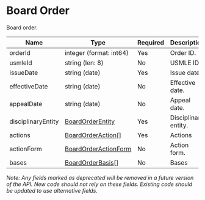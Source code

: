 # Board Order 

Board order.

| Name | Type | Required | Description |
| - | - | - | - |
| orderId | integer (format: int64) | Yes | Order ID. |
| usmleId | string (len: 8) | No | USMLE ID. |
| issueDate | string (date) | Yes | Issue date. |
| effectiveDate | string (date) | No | Effective date. |
| appealDate | string (date) | No | Appeal date. |
| disciplinaryEntity | [BoardOrderEntity](report-boardorder-entity.md) | Yes | Disciplinary entity. |
| actions | [BoardOrderAction](report-boardorder-action.md)[] | Yes | Actions |
| actionForm | [BoardOrderActionForm](report-boardorder-action-form.md) | No | Action form. |
| bases | [BoardOrderBasis](report-boardorder-basis.md)[] | No | Bases |

*Note: Any fields marked as deprecated will be removed in a future version of the API. New code should not rely on these fields. Existing code should be updated to use alternative fields.*